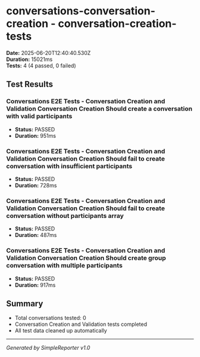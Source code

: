 # conversations-conversation-creation - conversation-creation-tests

**Date:** 2025-06-20T12:40:40.530Z  
**Duration:** 15021ms  
**Tests:** 4 (4 passed, 0 failed)

## Test Results


### Conversations E2E Tests - Conversation Creation and Validation Conversation Creation Should create a conversation with valid participants
- **Status:** PASSED
- **Duration:** 951ms



### Conversations E2E Tests - Conversation Creation and Validation Conversation Creation Should fail to create conversation with insufficient participants
- **Status:** PASSED
- **Duration:** 728ms



### Conversations E2E Tests - Conversation Creation and Validation Conversation Creation Should fail to create conversation without participants array
- **Status:** PASSED
- **Duration:** 487ms



### Conversations E2E Tests - Conversation Creation and Validation Conversation Creation Should create group conversation with multiple participants
- **Status:** PASSED
- **Duration:** 917ms



## Summary

- Total conversations tested: 0
- Conversation Creation and Validation tests completed
- All test data cleaned up automatically

---
*Generated by SimpleReporter v1.0*
